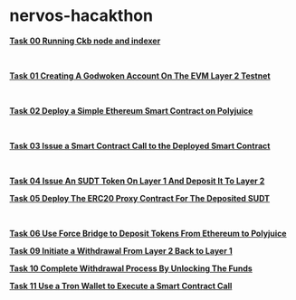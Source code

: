 # nervos-hacakthon
<b>[Task 00 Running Ckb node and indexer](https://github.com/tharunrai14/nervos-hackathon/tree/main/task0)



</br>

[Task 01 Creating A Godwoken Account On The EVM Layer 2 Testnet](https://github.com/tharunrai14/nervos-hackathon/tree/main/task01)


</br>

[ Task 02 Deploy a Simple Ethereum Smart Contract on Polyjuice](https://github.com/tharunrai14/nervos-hackathon/tree/main/task02)


</br>


[Task 03 Issue a Smart Contract Call to the Deployed Smart Contract](https://github.com/tharunrai14/nervos-hackathon/tree/main/task03)

</br>


[Task 04 Issue An SUDT Token On Layer 1 And Deposit It To Layer 2](https://github.com/tharunrai14/nervos-hackathon/tree/main/task04)
</br>


[Task 05 Deploy The ERC20 Proxy Contract For The Deposited SUDT](https://github.com/tharunrai14/nervos-hackathon/tree/main/task05)

</br>


[ Task 06 Use Force Bridge to Deposit Tokens From Ethereum to Polyjuice](https://github.com/tharunrai14/nervos-hackathon/tree/main/task06)




[  Task 09 Initiate a Withdrawal From Layer 2 Back to Layer 1 ](  https://github.com/tharunrai14/nervos-hackathon/tree/main/task09)







[Task 10 Complete Withdrawal Process By Unlocking The Funds](https://github.com/tharunrai14/nervos-hackathon/tree/main/task10)




[Task 11 Use a Tron Wallet to Execute a Smart Contract Call](https://github.com/tharunrai14/nervos-hackathon/tree/main/task11)


</b>
